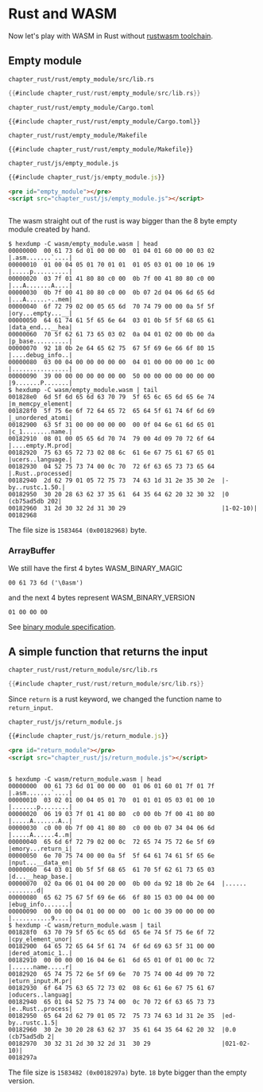 # Rust and WASM

Now let's play with WASM in Rust without [rustwasm toolchain](https://rustwasm.github.io/).

## Empty module

`chapter_rust/rust/empty_module/src/lib.rs`
```rust
{{#include chapter_rust/rust/empty_module/src/lib.rs}}
```

`chapter_rust/rust/empty_module/Cargo.toml`
```
{{#include chapter_rust/rust/empty_module/Cargo.toml}}
```

`chapter_rust/rust/empty_module/Makefile`
```
{{#include chapter_rust/rust/empty_module/Makefile}}
```

`chapter_rust/js/empty_module.js`
```javascript
{{#include chapter_rust/js/empty_module.js}}
```

```markdown
<pre id="empty_module"></pre>
<script src="chapter_rust/js/empty_module.js"></script>
```

<pre id="empty_module"></pre>
<script src="chapter_rust/js/empty_module.js"></script>

The wasm straight out of the rust is way bigger than the 8 byte empty module created by hand.

```console
$ hexdump -C wasm/empty_module.wasm | head
00000000  00 61 73 6d 01 00 00 00  01 04 01 60 00 00 03 02  |.asm.......`....|
00000010  01 00 04 05 01 70 01 01  01 05 03 01 00 10 06 19  |.....p..........|
00000020  03 7f 01 41 80 80 c0 00  0b 7f 00 41 80 80 c0 00  |...A.......A....|
00000030  0b 7f 00 41 80 80 c0 00  0b 07 2d 04 06 6d 65 6d  |...A......-..mem|
00000040  6f 72 79 02 00 05 65 6d  70 74 79 00 00 0a 5f 5f  |ory...empty...__|
00000050  64 61 74 61 5f 65 6e 64  03 01 0b 5f 5f 68 65 61  |data_end...__hea|
00000060  70 5f 62 61 73 65 03 02  0a 04 01 02 00 0b 00 da  |p_base..........|
00000070  92 18 0b 2e 64 65 62 75  67 5f 69 6e 66 6f 80 15  |....debug_info..|
00000080  03 00 04 00 00 00 00 00  04 01 00 00 00 00 1c 00  |................|
00000090  39 00 00 00 00 00 00 00  50 00 00 00 00 00 00 00  |9.......P.......|
$ hexdump -C wasm/empty_module.wasm | tail
001828e0  6d 5f 6d 65 6d 63 70 79  5f 65 6c 65 6d 65 6e 74  |m_memcpy_element|
001828f0  5f 75 6e 6f 72 64 65 72  65 64 5f 61 74 6f 6d 69  |_unordered_atomi|
00182900  63 5f 31 00 00 00 00 00  00 0f 04 6e 61 6d 65 01  |c_1........name.|
00182910  08 01 00 05 65 6d 70 74  79 00 4d 09 70 72 6f 64  |....empty.M.prod|
00182920  75 63 65 72 73 02 08 6c  61 6e 67 75 61 67 65 01  |ucers..language.|
00182930  04 52 75 73 74 00 0c 70  72 6f 63 65 73 73 65 64  |.Rust..processed|
00182940  2d 62 79 01 05 72 75 73  74 63 1d 31 2e 35 30 2e  |-by..rustc.1.50.|
00182950  30 20 28 63 62 37 35 61  64 35 64 62 20 32 30 32  |0 (cb75ad5db 202|
00182960  31 2d 30 32 2d 31 30 29                           |1-02-10)|
00182968
```

The file size is `1583464 (0x00182968)` byte.

### ArrayBuffer

We still have the first 4 bytes WASM_BINARY_MAGIC
```
00 61 73 6d ('\0asm')
```
and the next 4 bytes represent WASM_BINARY_VERSION
```
01 00 00 00
```

See [binary module specification](https://webassembly.github.io/spec/core/binary/modules.html#binary-module).

## A simple function that returns the input

`chapter_rust/rust/return_module/src/lib.rs`
```rust
{{#include chapter_rust/rust/return_module/src/lib.rs}}
```

Since `return` is a rust keyword, we changed the function name to `return_input`.

`chapter_rust/js/return_module.js`
```javascript
{{#include chapter_rust/js/return_module.js}}
```

```markdown
<pre id="return_module"></pre>
<script src="chapter_rust/js/return_module.js"></script>
```

<pre id="return_module"></pre>
<script src="chapter_rust/js/return_module.js"></script>

```console
$ hexdump -C wasm/return_module.wasm | head
00000000  00 61 73 6d 01 00 00 00  01 06 01 60 01 7f 01 7f  |.asm.......`....|
00000010  03 02 01 00 04 05 01 70  01 01 01 05 03 01 00 10  |.......p........|
00000020  06 19 03 7f 01 41 80 80  c0 00 0b 7f 00 41 80 80  |.....A.......A..|
00000030  c0 00 0b 7f 00 41 80 80  c0 00 0b 07 34 04 06 6d  |.....A......4..m|
00000040  65 6d 6f 72 79 02 00 0c  72 65 74 75 72 6e 5f 69  |emory...return_i|
00000050  6e 70 75 74 00 00 0a 5f  5f 64 61 74 61 5f 65 6e  |nput...__data_en|
00000060  64 03 01 0b 5f 5f 68 65  61 70 5f 62 61 73 65 03  |d...__heap_base.|
00000070  02 0a 06 01 04 00 20 00  0b 00 da 92 18 0b 2e 64  |...... ........d|
00000080  65 62 75 67 5f 69 6e 66  6f 80 15 03 00 04 00 00  |ebug_info.......|
00000090  00 00 00 04 01 00 00 00  00 1c 00 39 00 00 00 00  |...........9....|
$ hexdump -C wasm/return_module.wasm | tail
001828f0  63 70 79 5f 65 6c 65 6d  65 6e 74 5f 75 6e 6f 72  |cpy_element_unor|
00182900  64 65 72 65 64 5f 61 74  6f 6d 69 63 5f 31 00 00  |dered_atomic_1..|
00182910  00 00 00 00 16 04 6e 61  6d 65 01 0f 01 00 0c 72  |......name.....r|
00182920  65 74 75 72 6e 5f 69 6e  70 75 74 00 4d 09 70 72  |eturn_input.M.pr|
00182930  6f 64 75 63 65 72 73 02  08 6c 61 6e 67 75 61 67  |oducers..languag|
00182940  65 01 04 52 75 73 74 00  0c 70 72 6f 63 65 73 73  |e..Rust..process|
00182950  65 64 2d 62 79 01 05 72  75 73 74 63 1d 31 2e 35  |ed-by..rustc.1.5|
00182960  30 2e 30 20 28 63 62 37  35 61 64 35 64 62 20 32  |0.0 (cb75ad5db 2|
00182970  30 32 31 2d 30 32 2d 31  30 29                    |021-02-10)|
0018297a
```

The file size is `1583482 (0x0018297a)` byte. `18` byte bigger than the empty version.
